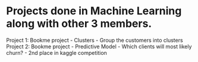 # Projects done in Machine Learning along with other 3 members. 

Project 1: Bookme project - Clusters - Group the customers into clusters
Project 2: Bookme project - Predictive Model - Which clients will most likely churn? - 2nd place in kaggle competition
